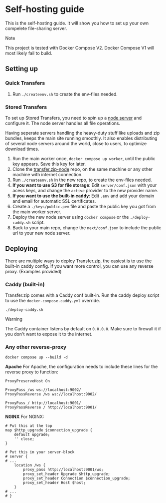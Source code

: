 # Self-hosting guide

This is the self-hosting guide. It will show you how to set up your own compelete file-sharing server.

> [!NOTE]
> This project is tested with Docker Compose V2. Docker Compose V1 will most likely fail to build.

## Setting up

### Quick Transfers

1. Run `./createenv.sh` to create the env-files needed.

### Stored Transfers

To set up Stored Transfers, you need to spin up a [node server](https://github.com/robinkarlberg/transfer.zip-node) and configure it. The node server handles all file operations.

Having seperate servers handling the heavy-duty stuff like uploads and zip bundles, keeps the main site running smoothly. It also enables distributing of several node servers around the world, close to users, to optimize download times.

1. Run the main worker once, `docker compose up worker`, until the public key appears. Save this key for later.
2. Clone the [transfer.zip-node](https://github.com/robinkarlberg/transfer.zip-node) repo, on the same machine or any other machine with internet connection. 
3. Run `./createenv.sh` in the new repo, to create the env-files needed.
4. **If you want to use S3 for file storage**: Edit `server/conf.json` with your acess keys, and change the `active` provider to the new provider name.
5. **If you want to use the built-in caddy**: Edit `.env` and add your domain and email for automatic SSL certificates.
6. Create a `./keys/public.pem` file and paste the public key you got from the main worker server. 
7. Deploy the new node server using `docker compose` or the `./deploy-caddy.sh` script.
8. Back to your main repo, change the `next/conf.json` to include the public url to your new node server.
<!-- 9. **If you want to use custom branded transfers**:  -->

## Deploying

There are multiple ways to deploy Transfer.zip, the easiest is to use the built-in caddy config. If you want more control, you can use any reverse proxy. (Examples provided)

### Caddy (built-in)

Transfer.zip comes with a Caddy conf built-in. Run the caddy deploy script to use the `docker-compose.caddy.yml` override.
```
./deploy-caddy.sh
```

> [!WARNING]
> The Caddy container listens by default on `0.0.0.0`. Make sure to firewall it if you don't want to expose it to the internet.


### Any other reverse-proxy

```
docker compose up --build -d
```

**Apache**
For Apache, the configuration needs to include these lines for the reverse proxy to function:
```
ProxyPreserveHost On

ProxyPass /ws ws://localhost:9002/
ProxyPassReverse /ws ws://localhost:9002/

ProxyPass / http://localhost:9001/
ProxyPassReverse / http://localhost:9001/
```

**NGINX**
For NGINX:
```
# Put this at the top
map $http_upgrade $connection_upgrade {
    default upgrade;
    '' close;
}

# Put this in your server-block
# server {
# ...
    location /ws {
        proxy_pass http://localhost:9001/ws;
        proxy_set_header Upgrade $http_upgrade;
        proxy_set_header Connection $connection_upgrade;
        proxy_set_header Host $host;
    }
# ...
# }
```